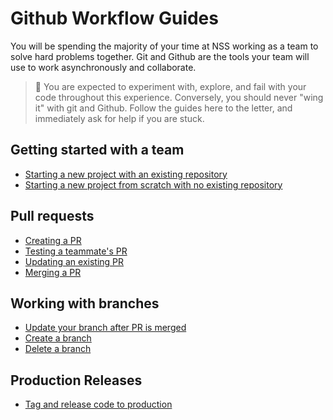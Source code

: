 # Github Workflow Guides

You will be spending the majority of your time at NSS working as a team to solve hard problems together. Git and Github are the tools your team will use to work asynchronously and collaborate.

> 🧨 You are expected to experiment with, explore, and fail with your code throughout this experience. Conversely, you should never "wing it" with git and Github. Follow the guides here to the letter, and immediately ask for help if you are stuck.

## Getting started with a team

* [Starting a new project with an existing repository](./START_REMOTE.md)
* [Starting a new project from scratch with no existing repository](./START_LOCAL.md)

## Pull requests

* [Creating a PR](./PR_CREATE.md)
* [Testing a teammate's PR](./PR_TESTING.md)
* [Updating an existing PR](./PR_UPDATE.md)
* [Merging a PR](./PR_MERGE.md)

## Working with branches

* [Update your branch after PR is merged](./BRANCH_UPDATE.md)
* [Create a branch](./BRANCH_CREATE.md)
* [Delete a branch](./BRANCH_DELETE.md)

## Production Releases

* [Tag and release code to production](./PROD_RELEASE.md)